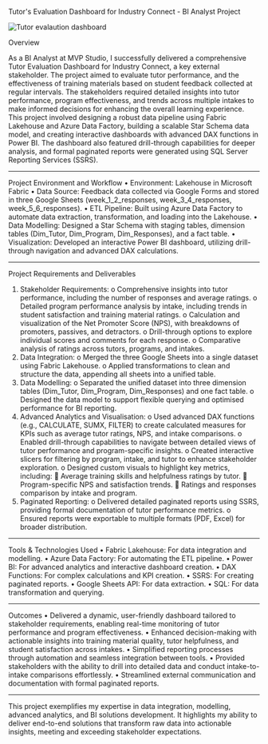 Tutor's Evaluation Dashboard for Industry Connect - BI Analyst Project

![Tutor evalaution dashboard](https://github.com/user-attachments/assets/5377098b-85dc-4cee-b405-7477cf395488)

Overview

As a BI Analyst at MVP Studio, I successfully delivered a comprehensive Tutor Evaluation Dashboard for Industry Connect, a key external stakeholder. The project aimed to evaluate tutor performance, and the effectiveness of training materials based on student feedback collected at regular intervals. The stakeholders required detailed insights into tutor performance, program effectiveness, and trends across multiple intakes to make informed decisions for enhancing the overall learning experience.
This project involved designing a robust data pipeline using Fabric Lakehouse and Azure Data Factory, building a scalable Star Schema data model, and creating interactive dashboards with advanced DAX functions in Power BI. The dashboard also featured drill-through capabilities for deeper analysis, and formal paginated reports were generated using SQL Server Reporting Services (SSRS).
________________________________________
Project Environment and Workflow
•	Environment: Lakehouse in Microsoft Fabric
•	Data Source: Feedback data collected via Google Forms and stored in three Google Sheets (week_1_2_responses, week_3_4_responses, week_5_6_responses).
•	ETL Pipeline: Built using Azure Data Factory to automate data extraction, transformation, and loading into the Lakehouse.
•	Data Modelling: Designed a Star Schema with staging tables, dimension tables (Dim_Tutor, Dim_Program, Dim_Responses), and a fact table.
•	Visualization: Developed an interactive Power BI dashboard, utilizing drill-through navigation and advanced DAX calculations.
________________________________________
Project Requirements and Deliverables
1.	Stakeholder Requirements:
o	Comprehensive insights into tutor performance, including the number of responses and average ratings.
o	Detailed program performance analysis by intake, including trends in student satisfaction and training material ratings.
o	Calculation and visualization of the Net Promoter Score (NPS), with breakdowns of promoters, passives, and detractors.
o	Drill-through options to explore individual scores and comments for each response.
o	Comparative analysis of ratings across tutors, programs, and intakes.
2.	Data Integration:
o	Merged the three Google Sheets into a single dataset using Fabric Lakehouse.
o	Applied transformations to clean and structure the data, appending all sheets into a unified table.
3.	Data Modelling:
o	Separated the unified dataset into three dimension tables (Dim_Tutor, Dim_Program, Dim_Responses) and one fact table.
o	Designed the data model to support flexible querying and optimised performance for BI reporting.
4.	Advanced Analytics and Visualisation:
o	Used advanced DAX functions (e.g., CALCULATE, SUMX, FILTER) to create calculated measures for KPIs such as average tutor ratings, NPS, and intake comparisons.
o	Enabled drill-through capabilities to navigate between detailed views of tutor performance and program-specific insights.
o	Created interactive slicers for filtering by program, intake, and tutor to enhance stakeholder exploration.
o	Designed custom visuals to highlight key metrics, including:
	Average training skills and helpfulness ratings by tutor.
	Program-specific NPS and satisfaction trends.
	Ratings and responses comparison by intake and program.
5.	Paginated Reporting:
o	Delivered detailed paginated reports using SSRS, providing formal documentation of tutor performance metrics.
o	Ensured reports were exportable to multiple formats (PDF, Excel) for broader distribution.
________________________________________
Tools & Technologies Used
•	Fabric Lakehouse: For data integration and modelling.
•	Azure Data Factory: For automating the ETL pipeline.
•	Power BI: For advanced analytics and interactive dashboard creation.
•	DAX Functions: For complex calculations and KPI creation.
•	SSRS: For creating paginated reports.
•	Google Sheets API: For data extraction.
•	SQL: For data transformation and querying.
________________________________________
Outcomes
•	Delivered a dynamic, user-friendly dashboard tailored to stakeholder requirements, enabling real-time monitoring of tutor performance and program effectiveness.
•	Enhanced decision-making with actionable insights into training material quality, tutor helpfulness, and student satisfaction across intakes.
•	Simplified reporting processes through automation and seamless integration between tools.
•	Provided stakeholders with the ability to drill into detailed data and conduct intake-to-intake comparisons effortlessly.
•	Streamlined external communication and documentation with formal paginated reports.
________________________________________
This project exemplifies my expertise in data integration, modelling, advanced analytics, and BI solutions development. It highlights my ability to deliver end-to-end solutions that transform raw data into actionable insights, meeting and exceeding stakeholder expectations.
